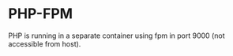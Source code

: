# PHP-FPM

PHP is running in a separate container using fpm in port 9000 (not accessible from host).

